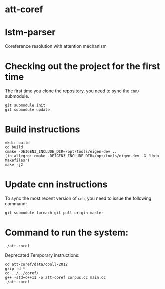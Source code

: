 # att-coref

# lstm-parser
Coreference resolution with attention mechanism

# Checking out the project for the first time

The first time you clone the repository, you need to sync the `cnn/` submodule.

    git submodule init
    git submodule update

# Build instructions

    mkdir build
    cd build
    cmake -DEIGEN3_INCLUDE_DIR=/opt/tools/eigen-dev ..
    (in allegro: cmake -DEIGEN3_INCLUDE_DIR=/opt/tools/eigen-dev -G 'Unix Makefiles')
    make -j2

# Update cnn instructions
To sync the most recent version of `cnn`, you need to issue the following command:
 
    git submodule foreach git pull origin master
    
    
# Command to run the system: 

    ./att-coref




Deprecated Temporary instructions:

```
cd att-coref/data/conll-2012
gzip -d *
cd ../../coref/
g++ -std=c++11 -o att-coref corpus.cc main.cc
./att-coref
```
